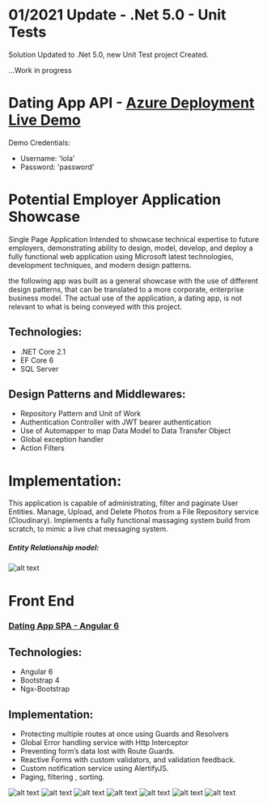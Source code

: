 # 01/2021 Update - .Net 5.0 - Unit Tests
Solution Updated to .Net 5.0, new Unit Test project Created.


...Work in progress

# Dating App API - [Azure Deployment Live Demo](https://da-app-jc.azurewebsites.net) 
Demo Credentials: 
- Username: 'lola'
- Password: 'password'
# Potential Employer Application Showcase 
Single Page Application Intended to showcase technical expertise to future employers, demonstrating  ability to design, model, develop, and deploy a fully functional web application using Microsoft latest technologies,  development techniques, and modern design patterns.


the following app was built as a general showcase with the use of different design patterns, that can be translated to a more corporate, enterprise business model. The actual use of the application, a dating app, is not relevant to what is being conveyed with this project.



## Technologies:
- .NET Core 2.1 
- EF Core 6
- SQL Server

## Design Patterns and Middlewares:
- Repository Pattern and Unit of Work
- Authentication Controller with JWT bearer authentication
- Use of Automapper to map Data Model to Data Transfer Object
- Global exception handler
- Action Filters

# Implementation:

This application is capable of administrating, filter and paginate User Entities. Manage, Upload, and Delete Photos from a File Repository service (Cloudinary). Implements a fully functional massaging system build from scratch, to mimic a live chat messaging system.


##### Entity Relationship model:
![alt text](https://res.cloudinary.com/diab5vgnd/image/upload/v1542388871/ERDatingApp.jpg)


# Front End

### [Dating App SPA - Angular 6](https://github.com/curajorge/DatingApp)

## Technologies:
- Angular 6
- Bootstrap 4
- Ngx-Bootstrap

## Implementation: 

- Protecting multiple routes at once using Guards and Resolvers
- Global Error handling service with Http Interceptor
- Preventing form’s data lost with Route Guards. 
- Reactive Forms with custom validators, and validation feedback.
- Custom notification service using AlertifyJS.
- Paging, filtering , sorting.

![alt text](https://res.cloudinary.com/diab5vgnd/image/upload/v1542393516/DatingApp/login.jpg)
![alt text](https://res.cloudinary.com/diab5vgnd/image/upload/v1542393517/DatingApp/Members.jpg)
![alt text](https://res.cloudinary.com/diab5vgnd/image/upload/v1542393518/DatingApp/Profile.jpg)
![alt text](https://res.cloudinary.com/diab5vgnd/image/upload/v1542393516/DatingApp/Upload.jpg)
![alt text](https://res.cloudinary.com/diab5vgnd/image/upload/v1542393515/DatingApp/signup.jpg)
![alt text](https://res.cloudinary.com/diab5vgnd/image/upload/v1542393516/DatingApp/Imbox.jpg)
![alt text](https://res.cloudinary.com/diab5vgnd/image/upload/v1542393518/DatingApp/MessageThread.jpg)
